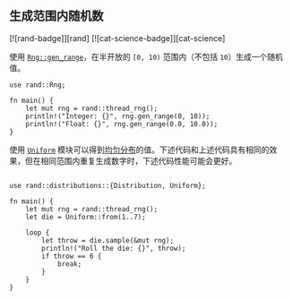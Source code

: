 ## 生成范围内随机数

<!--
> [algorithms/randomness/rand-range.md](https://github.com/rust-lang-nursery/rust-cookbook/blob/master/src/algorithms/randomness/rand-range.md)
> <br />
> commit - 203b1085212a7b857d9a29bdc6a763515e77e0f9 - 2020.06.08
-->

[![rand-badge]][rand] [![cat-science-badge]][cat-science]

使用 [`Rng::gen_range`]，在半开放的 `[0, 10)` 范围内（不包括 `10`）生成一个随机值。

```rust,edition2018
use rand::Rng;

fn main() {
    let mut rng = rand::thread_rng();
    println!("Integer: {}", rng.gen_range(0, 10));
    println!("Float: {}", rng.gen_range(0.0, 10.0));
}
```

使用 [`Uniform`] 模块可以得到[均匀分布][uniform distribution]的值。下述代码和上述代码具有相同的效果，但在相同范围内重复生成数字时，下述代码性能可能会更好。

```rust,edition2018

use rand::distributions::{Distribution, Uniform};

fn main() {
    let mut rng = rand::thread_rng();
    let die = Uniform::from(1..7);

    loop {
        let throw = die.sample(&mut rng);
        println!("Roll the die: {}", throw);
        if throw == 6 {
            break;
        }
    }
}
```

[`Uniform`]: https://docs.rs/rand/*/rand/distributions/uniform/struct.Uniform.html
[`Rng::gen_range`]: https://doc.rust-lang.org/rand/*/rand/trait.Rng.html#method.gen_range
[uniform distribution]: https://en.wikipedia.org/wiki/Uniform_distribution_(continuous)
